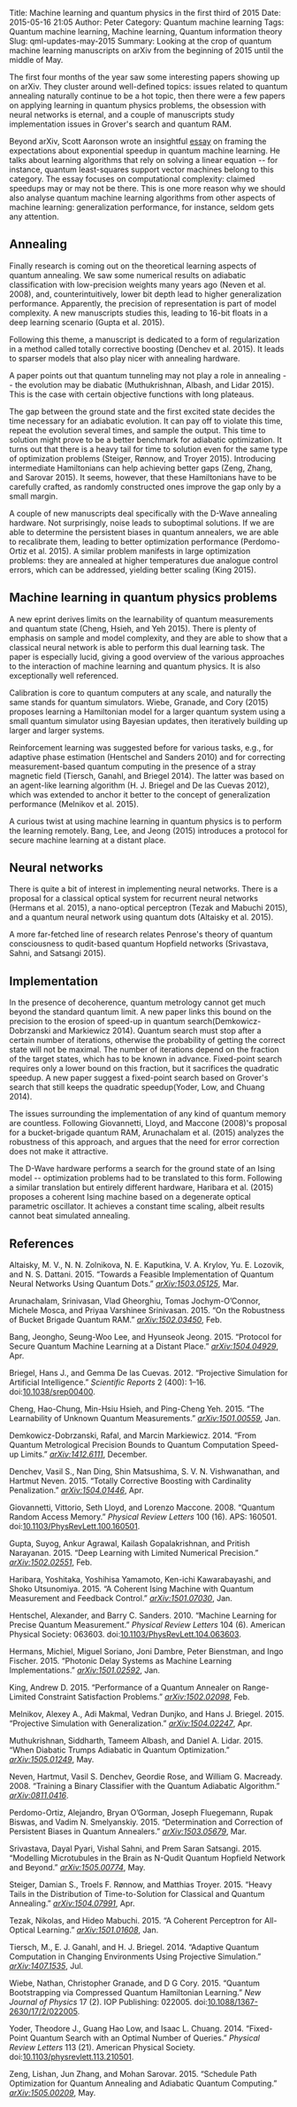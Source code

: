 Title: Machine learning and quantum physics in the first third of 2015
Date: 2015-05-16 21:05
Author: Peter
Category: Quantum machine learning
Tags: Quantum machine learning, Machine learning, Quantum information theory
Slug: qml-updates-may-2015
Summary: Looking at the crop of quantum machine learning manuscripts on arXiv from the beginning of 2015 until the middle of May.

The first four months of the year saw some interesting papers showing up
on arXiv. They cluster around well-defined topics: issues related to
quantum annealing naturally continue to be a hot topic, then there were
a few papers on applying learning in quantum physics problems, the
obsession with neural networks is eternal, and a couple of manuscripts
study implementation issues in Grover's search and quantum RAM.

Beyond arXiv, Scott Aaronson wrote an insightful
[essay](http://www.scottaaronson.com/papers/qml.pdf) on framing the
expectations about exponential speedup in quantum machine learning. He
talks about learning algorithms that rely on solving a linear
equation -- for instance, quantum least-squares support vector machines
belong to this category. The essay focuses on computational complexity:
claimed speedups may or may not be there. This is one more reason why we
should also analyse quantum machine learning algorithms from other
aspects of machine learning: generalization performance, for instance,
seldom gets any attention.

Annealing
---------

Finally research is coming out on the theoretical learning aspects of
quantum annealing. We saw some numerical results on adiabatic
classification with low-precision weights many years ago (Neven et al.
2008), and, counterintuitively, lower bit depth lead to higher
generalization performance. Apparently, the precision of representation
is part of model complexity. A new manuscripts studies this, leading to
16-bit floats in a deep learning scenario (Gupta et al. 2015).

Following this theme, a manuscript is dedicated to a form of
regularization in a method called totally corrective boosting (Denchev
et al. 2015). It leads to sparser models that also play nicer with
annealing hardware.

A paper points out that quantum tunneling may not play a role in
annealing -- the evolution may be diabatic (Muthukrishnan, Albash, and
Lidar 2015). This is the case with certain objective functions with long
plateaus.

The gap between the ground state and the first excited state decides the
time necessary for an adiabatic evolution. It can pay off to violate
this time, repeat the evolution several times, and sample the output.
This time to solution might prove to be a better benchmark for adiabatic
optimization. It turns out that there is a heavy tail for time to
solution even for the same type of optimization problems (Steiger,
Rønnow, and Troyer 2015). Introducing intermediate Hamiltonians can help
achieving better gaps (Zeng, Zhang, and Sarovar 2015). It seems,
however, that these Hamiltonians have to be carefully crafted, as
randomly constructed ones improve the gap only by a small margin.

A couple of new manuscripts deal specifically with the D-Wave annealing
hardware. Not surprisingly, noise leads to suboptimal solutions. If we
are able to determine the persistent biases in quantum annealers, we are
able to recalibrate them, leading to better optimization performance
(Perdomo-Ortiz et al. 2015). A similar problem manifests in large
optimization problems: they are annealed at higher temperatures due
analogue control errors, which can be addressed, yielding better scaling
(King 2015).

Machine learning in quantum physics problems
--------------------------------------------

A new eprint derives limits on the learnability of quantum measurements
and quantum state (Cheng, Hsieh, and Yeh 2015). There is plenty of
emphasis on sample and model complexity, and they are able to show that
a classical neural network is able to perform this dual learning task.
The paper is especially lucid, giving a good overview of the various
approaches to the interaction of machine learning and quantum physics.
It is also exceptionally well referenced.

Calibration is core to quantum computers at any scale, and naturally the
same stands for quantum simulators. Wiebe, Granade, and Cory (2015)
proposes learning a Hamiltonian model for a larger quantum system using
a small quantum simulator using Bayesian updates, then iteratively
building up larger and larger systems.

Reinforcement learning was suggested before for various tasks, e.g., for
adaptive phase estimation (Hentschel and Sanders 2010) and for
correcting measurement-based quantum computing in the presence of a
stray magnetic field (Tiersch, Ganahl, and Briegel 2014). The latter was
based on an agent-like learning algorithm (H. J. Briegel and De las
Cuevas 2012), which was extended to anchor it better to the concept of
generalization performance (Melnikov et al. 2015).

A curious twist at using machine learning in quantum physics is to
perform the learning remotely. Bang, Lee, and Jeong (2015) introduces a
protocol for secure machine learning at a distant place.

Neural networks
---------------

There is quite a bit of interest in implementing neural networks. There
is a proposal for a classical optical system for recurrent neural
networks (Hermans et al. 2015), a nano-optical perceptron (Tezak and
Mabuchi 2015), and a quantum neural network using quantum dots (Altaisky
et al. 2015).

A more far-fetched line of research relates Penrose's theory of quantum
consciousness to qudit-based quantum Hopfield networks (Srivastava,
Sahni, and Satsangi 2015).

Implementation
--------------

In the presence of decoherence, quantum metrology cannot get much beyond
the standard quantum limit. A new paper links this bound on the
precision to the erosion of speed-up in quantum
search(Demkowicz-Dobrzanski and Markiewicz 2014). Quantum search must
stop after a certain number of iterations, otherwise the probability of
getting the correct state will not be maximal. The number of iterations
depend on the fraction of the target states, which has to be known in
advance. Fixed-point search requires only a lower bound on this
fraction, but it sacrifices the quadratic speedup. A new paper suggest a
fixed-point search based on Grover's search that still keeps the
quadratic speedup(Yoder, Low, and Chuang 2014).

The issues surrounding the implementation of any kind of quantum memory
are countless. Following Giovannetti, Lloyd, and Maccone (2008)'s
proposal for a bucket-brigade quantum RAM, Arunachalam et al. (2015)
analyzes the robustness of this approach, and argues that the need for
error correction does not make it attractive.

The D-Wave hardware performs a search for the ground state of an Ising
model -- optimization problems had to be translated to this form.
Following a similar translation but entirely different hardware,
Haribara et al. (2015) proposes a coherent Ising machine based on a
degenerate optical parametric oscillator. It achieves a constant time
scaling, albeit results cannot beat simulated annealing.

References
----------

Altaisky, M. V., N. N. Zolnikova, N. E. Kaputkina, V. A. Krylov, Yu. E.
Lozovik, and N. S. Dattani. 2015. “Towards a Feasible Implementation of
Quantum Neural Networks Using Quantum Dots.” *[arXiv:1503.05125](http://arxiv.org/abs/1503.05125)*, Mar.

Arunachalam, Srinivasan, Vlad Gheorghiu, Tomas Jochym-O’Connor, Michele
Mosca, and Priyaa Varshinee Srinivasan. 2015. “On the Robustness of
Bucket Brigade Quantum RAM.” *[arXiv:1502.03450](http://arxiv.org/abs/1502.03450)*, Feb.

Bang, Jeongho, Seung-Woo Lee, and Hyunseok Jeong. 2015. “Protocol for
Secure Quantum Machine Learning at a Distant Place.” *[arXiv:1504.04929](http://arxiv.org/abs/1504.04929)*,
Apr.

Briegel, Hans J., and Gemma De las Cuevas. 2012. “Projective Simulation
for Artificial Intelligence.” *Scientific Reports* 2 (400): 1–16.
doi:[10.1038/srep00400](http://dx.doi.org/10.1038/srep00400).

Cheng, Hao-Chung, Min-Hsiu Hsieh, and Ping-Cheng Yeh. 2015. “The
Learnability of Unknown Quantum Measurements.” *[arXiv:1501.00559](http://arxiv.org/abs/1501.00559)*, Jan.

Demkowicz-Dobrzanski, Rafal, and Marcin Markiewicz. 2014. “From Quantum
Metrological Precision Bounds to Quantum Computation Speed-up Limits.”
*[arXiv:1412.6111](http://arxiv.org/abs/1412.6111)*, December.

Denchev, Vasil S., Nan Ding, Shin Matsushima, S. V. N. Vishwanathan, and
Hartmut Neven. 2015. “Totally Corrective Boosting with Cardinality
Penalization.” *[arXiv:1504.01446](http://arxiv.org/abs/1504.01446)*, Apr.

Giovannetti, Vittorio, Seth Lloyd, and Lorenzo Maccone. 2008. “Quantum
Random Access Memory.” *Physical Review Letters* 100 (16). APS: 160501.
doi:[10.1103/PhysRevLett.100.160501](http://dx.doi.org/10.1103/PhysRevLett.100.160501).

Gupta, Suyog, Ankur Agrawal, Kailash Gopalakrishnan, and Pritish
Narayanan. 2015. “Deep Learning with Limited Numerical Precision.”
*[arXiv:1502.02551](http://arxiv.org/abs/1502.02551)*, Feb.

Haribara, Yoshitaka, Yoshihisa Yamamoto, Ken-ichi Kawarabayashi, and
Shoko Utsunomiya. 2015. “A Coherent Ising Machine with Quantum
Measurement and Feedback Control.” *[arXiv:1501.07030](http://arxiv.org/abs/1501.07030)*, Jan.

Hentschel, Alexander, and Barry C. Sanders. 2010. “Machine Learning for
Precise Quantum Measurement.” *Physical Review Letters* 104 (6).
American Physical Society: 063603.
doi:[10.1103/PhysRevLett.104.063603](http://dx.doi.org/10.1103/PhysRevLett.104.063603).

Hermans, Michiel, Miguel Soriano, Joni Dambre, Peter Bienstman, and Ingo
Fischer. 2015. “Photonic Delay Systems as Machine Learning
Implementations.” *[arXiv:1501.02592](http://arxiv.org/abs/1501.02592)*, Jan.

King, Andrew D. 2015. “Performance of a Quantum Annealer on
Range-Limited Constraint Satisfaction Problems.” *[arXiv:1502.02098](http://arxiv.org/abs/1502.02098)*,
Feb.

Melnikov, Alexey A., Adi Makmal, Vedran Dunjko, and Hans J. Briegel.
2015. “Projective Simulation with Generalization.” *[arXiv:1504.02247](http://arxiv.org/abs/1504.02247)*,
Apr.

Muthukrishnan, Siddharth, Tameem Albash, and Daniel A. Lidar. 2015.
“When Diabatic Trumps Adiabatic in Quantum Optimization.”
*[arXiv:1505.01249](http://arxiv.org/abs/1505.01249)*, May.

Neven, Hartmut, Vasil S. Denchev, Geordie Rose, and William G. Macready.
2008. “Training a Binary Classifier with the Quantum Adiabatic
Algorithm.” *[arXiv:0811.0416](http://arxiv.org/abs/0811.0416)*.

Perdomo-Ortiz, Alejandro, Bryan O’Gorman, Joseph Fluegemann, Rupak
Biswas, and Vadim N. Smelyanskiy. 2015. “Determination and Correction of
Persistent Biases in Quantum Annealers.” *[arXiv:1503.05679](http://arxiv.org/abs/1503.05679)*, Mar.

Srivastava, Dayal Pyari, Vishal Sahni, and Prem Saran Satsangi. 2015.
“Modelling Microtubules in the Brain as N-Qudit Quantum Hopfield Network
and Beyond.” *[arXiv:1505.00774](http://arxiv.org/abs/1505.00774)*, May.

Steiger, Damian S., Troels F. Rønnow, and Matthias Troyer. 2015. “Heavy
Tails in the Distribution of Time-to-Solution for Classical and Quantum
Annealing.” *[arXiv:1504.07991](http://arxiv.org/abs/1504.07991)*, Apr.

Tezak, Nikolas, and Hideo Mabuchi. 2015. “A Coherent Perceptron for
All-Optical Learning.” *[arXiv:1501.01608](http://arxiv.org/abs/1501.01608)*, Jan.

Tiersch, M., E. J. Ganahl, and H. J. Briegel. 2014. “Adaptive Quantum
Computation in Changing Environments Using Projective Simulation.”
*[arXiv:1407.1535](http://arxiv.org/abs/1407.1535)*, Jul.

Wiebe, Nathan, Christopher Granade, and D G Cory. 2015. “Quantum
Bootstrapping via Compressed Quantum Hamiltonian Learning.” *New Journal
of Physics* 17 (2). IOP Publishing: 022005.
doi:[10.1088/1367-2630/17/2/022005](http://dx.doi.org/10.1088/1367-2630/17/2/022005).

Yoder, Theodore J., Guang Hao Low, and Isaac L. Chuang. 2014.
“Fixed-Point Quantum Search with an Optimal Number of Queries.”
*Physical Review Letters* 113 (21). American Physical Society.
doi:[10.1103/physrevlett.113.210501](http://dx.doi.org/10.1103/physrevlett.113.210501).

Zeng, Lishan, Jun Zhang, and Mohan Sarovar. 2015. “Schedule Path
Optimization for Quantum Annealing and Adiabatic Quantum Computing.”
*[arXiv:1505.00209](http://arxiv.org/abs/1505.00209)*, May.
